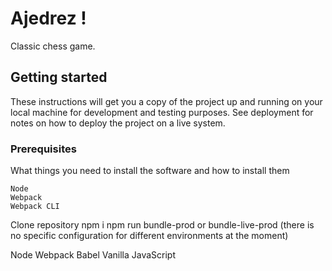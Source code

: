 # Ajedrez !
Classic chess game.

## Getting started
These instructions will get you a copy of the project up and running on your local machine for development and testing purposes. See deployment for notes on how to deploy the project on a live system.

### Prerequisites

What things you need to install the software and how to install them

```
Node
Webpack
Webpack CLI
```
Clone repository
npm i
npm run bundle-prod or bundle-live-prod (there is no specific configuration for different environments at the moment)

Node
Webpack
Babel
Vanilla JavaScript

